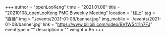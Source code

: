 ﻿+++ 
author = "openLooKeng"
time = "2021.01.08" 
title = "20210108_openLooKeng PMC Biweekly Meeting" 
location = "线上" 
tag = "直播"
img = "./events/2021-01-08/banner.jpg" 
img_mobile = './events/2021-01-08/banner.jpg'
link = "https://www.bilibili.com/video/BV1W5411n7FJ"
eventtype = ""
description = ""
weight = 95
+++

